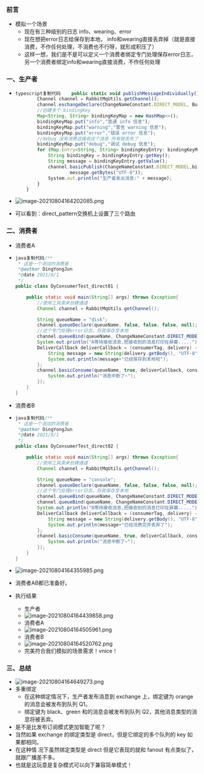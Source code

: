 ### 前言

- 模拟一个场景
  - 现在有三种级别的日志 info、wearing、error
  - 现在想把error日志给保存到本地， info和wearing直接丢弃掉（就是直接消费，不作任何处理，不消费也不行呀，就形成积压了）
  - 这样一想，我们是不是可以定义一个消费者绑定专门处理保存error日志，另一个消费者绑定info和wearing直接消费，不作任何处理

### 一、生产者

- ```typescript
  typescript复制代码    public static void publishMessageIndividually() throws Exception {
          Channel channel = RabbitMqUtils.getChannel();
          channel.exchangeDeclare(ChangeNameConstant.DIRECT_MODEL, BuiltinExchangeType.DIRECT);
          //创建多个 bindingKey
          Map<String, String> bindingKeyMap = new HashMap<>();
          bindingKeyMap.put("info","普通 info 信息");
          bindingKeyMap.put("warning","警告 warning 信息");
          bindingKeyMap.put("error","错误 error 信息");
          //debug 没有消费这接收这个消息 所有就丢失了
          bindingKeyMap.put("debug","调试 debug 信息");
          for (Map.Entry<String, String> bindingKeyEntry: bindingKeyMap.entrySet()){
              String bindingKey = bindingKeyEntry.getKey();
              String message = bindingKeyEntry.getValue();
              channel.basicPublish(ChangeNameConstant.DIRECT_MODEL,bindingKey, null,
                      message.getBytes("UTF-8"));
              System.out.println("生产者发出消息:" + message);
          }
      }
  ```

- ![image-20210804164202085.png](pages/9fa793f570a742d99668a9870c36c936tplv-k3u1fbpfcp-zoom-in-crop-mark4536000.webp)

- 可以看到：direct_pattern交换机上设置了三个路由

### 二、消费者

- 消费者A

- ```java
  java复制代码/**
   * 这是一个测试的消费者
   *@author DingYongJun
   *@date 2021/8/1
   */
  public class DyConsumerTest_direct01 {
  
      public static void main(String[] args) throws Exception{
          //使用工具类来创建通道
          Channel channel = RabbitMqUtils.getChannel();
  
          String queueName = "disk";
          channel.queueDeclare(queueName, false, false, false, null);
          //这个专门处理error日志，将其保存至本地
          channel.queueBind(queueName, ChangeNameConstant.DIRECT_MODEL, "error");
          System.out.println("A等待接收消息,把接收到的消息打印在屏幕.....");
          DeliverCallback deliverCallback = (consumerTag, delivery) -> {
              String message = new String(delivery.getBody(), "UTF-8");
              System.out.println(message+"已经保存到本地啦");
          };
          channel.basicConsume(queueName, true, deliverCallback, consumerTag -> {
              System.out.println("消息中断了~");
          });
      }
  }
  ```

- 消费者B

- ```java
  java复制代码/**
   * 这是一个测试的消费者
   *@author DingYongJun
   *@date 2021/8/1
   */
  public class DyConsumerTest_direct02 {
  
      public static void main(String[] args) throws Exception{
          //使用工具类来创建通道
          Channel channel = RabbitMqUtils.getChannel();
  
          String queueName = "console";
          channel.queueDeclare(queueName, false, false, false, null);
          //这个专门处理error日志，将其保存至本地
          channel.queueBind(queueName, ChangeNameConstant.DIRECT_MODEL, "warning");
          channel.queueBind(queueName, ChangeNameConstant.DIRECT_MODEL, "info");
          System.out.println("B等待接收消息,把接收到的消息打印在屏幕.....");
          DeliverCallback deliverCallback = (consumerTag, delivery) -> {
              String message = new String(delivery.getBody(), "UTF-8");
              System.out.println(message+"已经消费完并丢弃了");
          };
          channel.basicConsume(queueName, true, deliverCallback, consumerTag -> {
              System.out.println("消息中断了~");
          });
      }
  }
  ```

- ![image-20210804164355985.png](pages/99940712be00419396444108cedbd44atplv-k3u1fbpfcp-zoom-in-crop-mark4536000.webp)

- 消费者AB都已准备好。

- 执行结果
  - 生产者
  - ![image-20210804164439858.png](pages/c58c72b00ec34fb1a750da99389bd768tplv-k3u1fbpfcp-zoom-in-crop-mark4536000.webp)
  - 消费者A
  - ![image-20210804164505961.png](pages/bcf24abab2c34b148a5531ce114deac2tplv-k3u1fbpfcp-zoom-in-crop-mark4536000.webp)
  - 消费者B
  - ![image-20210804164520762.png](pages/a39470483b834dddb0cd91e353dbe78btplv-k3u1fbpfcp-zoom-in-crop-mark4536000.webp)
  - 完美符合我们模拟的场景需求！vnice！

### 三、总结

- ![image-20210804164649273.png](pages/064625f7b62042d68363ee6d6d4fbda5tplv-k3u1fbpfcp-zoom-in-crop-mark4536000.webp)
- 多重绑定
  - 在这种绑定情况下，生产者发布消息到 exchange 上，绑定键为 orange 的消息会被发布到队列 Q1。
  - 绑定键为 black、green 和的消息会被发布到队列 Q2，其他消息类型的消息将被丢弃。
- 是不是比发布订阅模式更加智能了呢？
- 当然如果 exchange 的绑定类型是 direct，但是它绑定的多个队列的 key 如果都相同。
- 在这种情 况下虽然绑定类型是 direct 但是它表现的就和 fanout 有点类似了，就跟广播差不多。
- 也就是这玩意是复杂模式可以向下兼容简单模式！